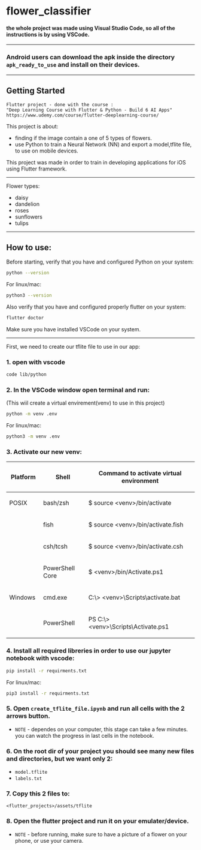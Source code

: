 # flower_classifier

#### the whole project was made using Visual Studio Code, so all of the instructions is by using VSCode.

---

### Android users can download the apk inside the directory `apk_ready_to_use` and install on their devices.

---

## Getting Started

```
Flutter project - done with the course :
"Deep Learning Course with Flutter & Python - Build 6 AI Apps"
https://www.udemy.com/course/flutter-deeplearning-course/
```

This project is about:

- finding if the image contain a one of 5 types of flowers.
- use Python to train a Neural Network (NN) and export a model,tflite file, to use on mobile devices.

This project was made in order to train in developing applications for iOS using Flutter framework.

---

Flower types:

- daisy
- dandelion
- roses
- sunflowers
- tulips

---

## How to use:

Before starting, verify that you have and configured Python on your system:

```sh
python --version
```

For linux/mac:

```sh
python3 --version
```

Also verify that you have and configured properly flutter on your system:

```sh
flutter doctor
```

Make sure you have installed VSCode on your system.

---

First, we need to create our tflite file to use in our app:

### 1. open with vscode

```sh
code lib/python
```

### 2. In the VSCode window open terminal and run:

(This wiil create a virtual envirement(venv) to use in this project)

```sh
python -m venv .env
```

For linux/mac:

```sh
python3 -m venv .env
```

### 3. Activate our new venv:

<table>
<colgroup>
<col style="width: 18%">
<col style="width: 24%">
<col style="width: 58%">
</colgroup>
<thead>
<tr class="row-odd"><th class="head"><p>Platform</p></th>
<th class="head"><p>Shell</p></th>
<th class="head"><p>Command to activate virtual environment</p></th>
</tr>
</thead>
<tbody>
<tr class="row-even"><td><p>POSIX</p></td>
<td><p>bash/zsh</p></td>
<td><p>$ source &lt;venv&gt;/bin/activate</p></td>
</tr>
<tr class="row-odd"><td></td>
<td><p>fish</p></td>
<td><p>$ source &lt;venv&gt;/bin/activate.fish</p></td>
</tr>
<tr class="row-even"><td></td>
<td><p>csh/tcsh</p></td>
<td><p>$ source &lt;venv&gt;/bin/activate.csh</p></td>
</tr>
<tr class="row-odd"><td></td>
<td><p>PowerShell Core</p></td>
<td><p>$ &lt;venv&gt;/bin/Activate.ps1</p></td>
</tr>
<tr class="row-even"><td><p>Windows</p></td>
<td><p>cmd.exe</p></td>
<td><p>C:\&gt; &lt;venv&gt;\Scripts\activate.bat</p></td>
</tr>
<tr class="row-odd"><td></td>
<td><p>PowerShell</p></td>
<td><p>PS C:\&gt; &lt;venv&gt;\Scripts\Activate.ps1</p></td>
</tr>
</tbody>
</table>

### 4. Install all required libreries in order to use our jupyter notebook with vscode:

```sh
pip install -r requirments.txt
```

For linux/mac:

```sh
pip3 install -r requirments.txt
```

### 5. Open `create_tflite_file.ipynb` and run all cells with the 2 arrows button.

- `NOTE` - dependes on your computer, this stage can take a few minutes. you can watch the progress in last cells in the notebook.

### 6. On the root dir of your project you should see many new files and directories, but we want only 2:

- `model.tflite`
- `labels.txt`

### 7. Copy this 2 files to:

`<flutter_projects>/assets/tflite`

### 8. Open the flutter project and run it on your emulater/device.

- `NOTE` - before running, make sure to have a picture of a flower on your phone, or use your camera.
